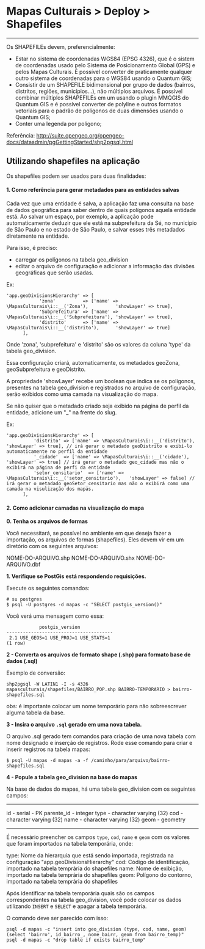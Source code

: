# Mapas Culturais > Deploy > Shapefiles
----

Os SHAPEFILEs devem, preferencialmente:

- Estar no sistema de coordenadas WGS84 (EPSG 4326), que é o sistem de coordenadas usado pelo Sistema de Posicionamento Global (GPS) e pelos Mapas Culturais. É possível converter de praticamente qualquer outro sistema de coordenadas para o WGS84 usando o Quantum GIS;
- Consistir de um SHAPEFILE bidimensional por grupo de dados (bairros, distritos, regiões, municípios...), não múltiplos arquivos. É possível combinar múltiplos SHAPEFILEs em um usando o plugin MMQGIS do Quantum GIS e é possível converter de polyline e outros formatos vetoriais para o padrão de polígonos de duas dimensões usando o Quantum GIS;
- Conter uma legenda por polígono;

Referência: http://suite.opengeo.org/opengeo-docs/dataadmin/pgGettingStarted/shp2pgsql.html

## Utilizando shapefiles na aplicação

Os shapefiles podem ser usados para duas finalidades:

#### 1. Como referência para gerar metadados para as entidades salvas

Cada vez que uma entidade é salva, a aplicação faz uma consulta na base de dados geográfica para saber dentro de quais polígonos aquela entidade está. Ao salvar um espaço, por exemplo, a aplicação pode automaticamente deduzir que ele está na subprefeitura da Sé, no município de São Paulo e no estado de São Paulo, e salvar esses três metadados diretamente na entidade.

Para isso, é preciso:

- carregar os polígonos na tabela geo_division
- editar o arquivo de configuração e adicionar a informação das divisões geográficas que serão usadas.

Ex:
```
'app.geoDivisionsHierarchy' => [
            'zona'          => ['name' => \MapasCulturais\i::__('Zona'),          'showLayer' => true],
            'Subprefeitura' => ['name' => \MapasCulturais\i::__('Subprefeitura'), 'showLayer' => true],
            'distrito'      => ['name' => \MapasCulturais\i::__('distrito'),      'showLayer' => true]
      ],
```

  Onde 'zona', 'subprefeitura' e 'distrito' são os valores da coluna 'type' da tabela geo_division.

  Essa configuração criará, automaticamente, os metadados geoZona, geoSubprefeitura e geoDistrito.
   
  A propriedade 'showLayer' recebe um boolean que indica se os polígonos, presentes na tabela geo_division e registrados no arquivo de configuração, serão exibidos como uma camada na visualização do mapa.
  
  Se não quiser que o metadado criado seja exibido na página de perfil da entidade, adicione um "_" na frente do slug.
  
  Ex:
  
  ```
'app.geoDivisionsHierarchy' => [
            'distrito' => ['name' => \MapasCulturais\i::__('distrito'), 'showLayer' => true], // irá gerar o metadado geoDistrito e exibí-lo automaticamente no perfil da entidade 
            '_cidade'  => ['name' => \MapasCulturais\i::__('cidade'),   'showLayer' => true] // irá gerar o metadado geo_cidade mas não o exibirá na página de perfi da entidade
            'setor_censitario'  => ['name' => \MapasCulturais\i::__('setor_censitario'),   'showLayer' => false] // irá gerar o metadado geoSetor_censitario mas não o exibirá como uma camada na visulização dos mapas.
        ],
```

#### 2. Como adicionar camadas na visualização do mapa


**0. Tenha os arquivos de formas**

Você necessitará, se possível no ambiente em que deseja fazer a importação, os arquivos de formas (shapefiles). Eles devem vir em um diretório com os seguintes arquivos:

NOME-DO-ARQUIVO.shp
NOME-DO-ARQUIVO.shx
NOME-DO-ARQUIVO.dbf


**1. Verifique se PostGis está respondendo requisições.**

Execute os seguintes comandos:
```
# su postgres
$ psql -U postgres -d mapas -c "SELECT postgis_version()"
```

Você verá uma mensagem como essa:

```
            postgis_version
---------------------------------------
 2.1 USE_GEOS=1 USE_PROJ=1 USE_STATS=1
(1 row)
```

**2 - Converta os arquivos de formato shape (.shp) para formato base de dados (.sql)**

Exemplo de conversão:

```
shp2pgsql -W LATIN1 -I -s 4326 mapasculturais/shapefiles/BAIRRO_POP.shp BAIRRO-TEMPORARIO > bairro-shapefiles.sql
```
obs: é importante colocar um nome temporário para não sobreescrever alguma tabela da base.

**3 - Insira o arquivo `.sql` gerado em uma nova tabela.**

O arquivo .sql gerado tem comandos para criação de uma nova tabela com nome designado e inserção de registros. Rode esse comando para criar e inserir registros na tabela mapas:

```
$ psql -U mapas -d mapas -a -f /caminho/para/arquivo/bairro-shapefiles.sql
```

**4 - Popule a tabela geo_division na base do mapas**

Na base de dados do mapas, há uma tabela geo_division com os seguintes campos:

---------
id                  - serial - PK
parente_id          - integer
type                - character varying (32)
cod                 - character varying (32)
name                - character varying (32)
geom                - geometry

---------

É necessário preencher os campos `type`, `cod`, `name` e `geom` com os valores que foram importados na tabela temporária, onde:

type: Nome da hierarquia que está sendo importada, registrada na configuração "app.geoDivisionsHierarchy"
cod: Código de identificação, importado na tabela temprária do shapefiles
name: Nome de exibição, importado na tabela temprária do shapefiles
geom: Polígono do contorno, importado na tabela temprária do shapefiles

Após identificar na tabela temporária quais são os campos correspondentes na tabela geo_division, você pode colocar os dados utilizando `INSERT` e `SELECT` e apagar a tabela temporária.

O comando deve ser parecido com isso:

```
psql -d mapas -c "insert into geo_division (type, cod, name, geom) (select 'bairro', id_bairro_, nome_bairr, geom from bairro_temp)"
psql -d mapas -c "drop table if exists bairro_temp"
```
